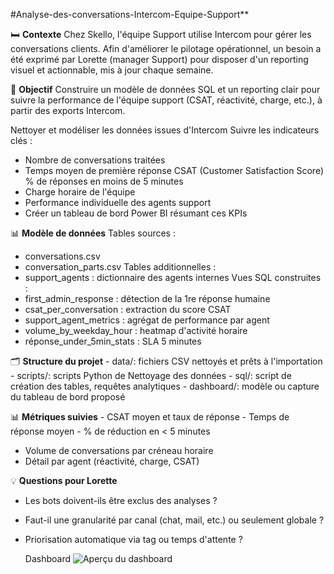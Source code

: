 #Analyse-des-conversations-Intercom-Equipe-Support**

🛏️ **Contexte** 
Chez Skello, l'équipe Support utilise Intercom pour gérer les conversations clients. Afin d'améliorer le pilotage opérationnel, un besoin a été exprimé par Lorette (manager Support) pour disposer d'un reporting visuel et actionnable, mis à jour chaque semaine.


📌 **Objectif**
Construire un modèle de données SQL et un reporting clair pour suivre la performance de l'équipe support (CSAT, réactivité, charge, etc.), à partir des exports Intercom. 

Nettoyer et modéliser les données issues d'Intercom Suivre les indicateurs clés :
- Nombre de conversations traitées 
- Temps moyen de première réponse CSAT (Customer Satisfaction Score) % de réponses en moins de 5 minutes
- Charge horaire de l'équipe 
- Performance individuelle des agents support 
- Créer un tableau de bord Power BI résumant ces KPIs

📊 **Modèle de données** 
Tables sources : 
- conversations.csv
- conversation_parts.csv
Tables additionnelles :
- support_agents : dictionnaire des agents internes 
Vues SQL construites : 
- first_admin_response : détection de la 1re réponse humaine
- csat_per_conversation : extraction du score CSAT 
- support_agent_metrics : agrégat de performance par agent 
- volume_by_weekday_hour : heatmap d'activité horaire 
- réponse_under_5min_stats : SLA 5 minutes

🗂 **Structure du projet**
	- data/: fichiers CSV nettoyés et prêts à l'importation
	- scripts/: scripts Python de Nettoyage des données
	- sql/: script de création des tables, requêtes analytiques
	- dashboard/: modèle ou capture du tableau de bord proposé

📊 **Métriques suivies**
	- CSAT moyen et taux de réponse
	- Temps de réponse moyen
	- % de réduction en < 5 minutes
- Volume de conversations par créneau horaire
- Détail par agent (réactivité, charge, CSAT)

💡 **Questions pour Lorette**
- Les bots doivent-ils être exclus des analyses ?
- Faut-il une granularité par canal (chat, mail, etc.) ou seulement globale ?
- Priorisation automatique via tag ou temps d'attente ?

  Dashboard
  ![Aperçu du dashboard](images/dashboard.png)


